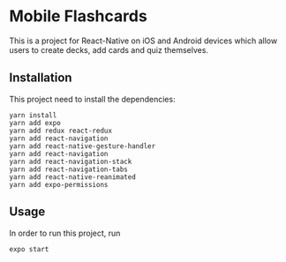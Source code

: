 # Mobile Flashcards

This is a project for React-Native on iOS and Android devices which allow users to create decks, add cards and quiz themselves.

## Installation

This project need to install the dependencies:

```
yarn install
yarn add expo
yarn add redux react-redux
yarn add react-navigation
yarn add react-native-gesture-handler
yarn add react-navigation
yarn add react-navigation-stack
yarn add react-navigation-tabs
yarn add react-native-reanimated
yarn add expo-permissions

```

## Usage

In order to run this project, run

```
expo start

```
